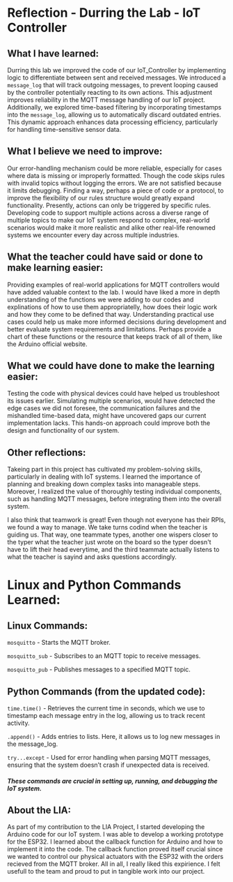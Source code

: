 # Reflection - Durring the Lab - IoT Controller

## What I have learned: 

Durring this lab we improved the code of our IoT_Controller by implementing logic to differentiate between sent and received messages. We introduced a `message_log` that will track outgoing messages, to prevent looping caused by the controller potentially reacting to its own actions. This adjustment improves reliability in the MQTT message handling of our IoT project. Additionally, we explored time-based filtering by incorporating timestamps into the `message_log`, allowing us to automatically discard outdated entries. This dynamic approach enhances data processing efficiency, particularly for handling time-sensitive sensor data.

## What I believe we need to improve: 

Our error-handling mechanism could be more reliable, especially for cases where data is missing or improperly formatted. Though the code skips rules with invalid topics without logging the errors. We are not satisfied because it limits debugging. Finding a way, perhaps a piece of code or a protocol, to improve the flexibility of our rules structure would greatly expand functionality. Presently, actions can only be triggered by specific rules. Developing code to support multiple actions across a diverse range of multiple topics to make our IoT system respond to complex, real-world scenarios would make it more realistic and alike other real-life renowned systems we encounter every day across multiple industries.

## What the teacher could have said or done to make learning easier: 

Providing examples of real-world applications for MQTT controllers would have added valuable context to the lab. I would have liked a more in depth understanding of the functions we were adding to our codes and explinations of how to use them appropriatelly, how does their logic work and how they come to be defined that way. Understanding practical use cases could help us make more informed decisions during development and better evaluate system requirements and limitations. Perhaps provide a chart of these functions or the resource that keeps track of all of them, like the Arduino official website.

## What we could have done to make the learning easier: 

Testing the code with physical devices could have helped us troubleshoot its issues earlier. Simulating multiple scenarios, would have detected the edge cases we did not foresee, the communication failures and the mishandled time-based data, might have uncovered gaps our current implementation lacks. This hands-on approach could improve both the design and functionality of our system.

## Other reflections: 

Takeing part in this project has cultivated my problem-solving skills, particularly in dealing with IoT systems. I learned the importance of planning and breaking down complex tasks into manageable steps. Moreover, I realized the value of thoroughly testing individual components, such as handling MQTT messages, before integrating them into the overall system.

I also think that teamwork is great! Even though not everyone has their RPIs, we found a way to manage. We take turns codind when the teacher is guiding us. That way, one teammate types, another one wispers closer to the typer what the teacher just wrote on the board so the typer doesn't have to lift their head everytime, and the third teammate actually listens to what the teacher is sayind and asks questions accordingly.

# Linux and Python Commands Learned:

## Linux Commands:
`mosquitto` - Starts the MQTT broker.

`mosquitto_sub` - Subscribes to an MQTT topic to receive messages.

`mosquitto_pub` - Publishes messages to a specified MQTT topic.

## Python Commands (from the updated code):

`time.time()` - Retrieves the current time in seconds, which we use to timestamp each message entry in the log, allowing us to track recent activity.

`.append()` - Adds entries to lists. Here, it allows us to log new messages in the message_log.

`try...except` - Used for error handling when parsing MQTT messages, ensuring that the system doesn’t crash if unexpected data is received.

##### These commands are crucial in setting up, running, and debugging the IoT system.

## About the LIA:

As part of my contribution to the LIA Project, I started developing the Arduino code for our IoT system. I was able to develop a working prototype for the ESP32. I learned about the callback function for Arduino and how to implement it into the code. The callback function proved itself crucial since we wanted to control our physical actuators with the ESP32 with the orders recieved from the MQTT broker. All in all, I really liked this expirience. I felt usefull to the team and proud to put in tangible work into our project.




